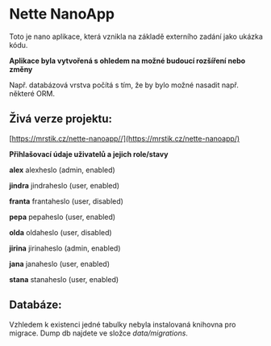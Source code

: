 Nette NanoApp
=================

Toto je nano aplikace, která vznikla na základě externího zadání jako ukázka kódu.

__Aplikace byla vytvořená s ohledem na možné budoucí rozšíření nebo změny__

Např. databázová vrstva počítá s tím, že by bylo možné nasadit např. některé ORM.

## Živá verze projektu:

[https://mrstik.cz/nette-nanoapp//](https://mrstik.cz/nette-nanoapp/)

__Přihlašovací údaje uživatelů a jejich role/stavy__

__alex__
alexheslo
(admin, enabled)

__jindra__
jindraheslo
(user, enabled)

__franta__
frantaheslo
(user, disabled)

__pepa__
pepaheslo
(user, enabled)

__olda__
oldaheslo
(user, disabled)

__jirina__
jirinaheslo
(admin, enabled)

__jana__
janaheslo
(user, enabled)

__stana__
stanaheslo
(user, enabled)

## Databáze:

Vzhledem k existenci jedné tabulky nebyla instalovaná knihovna pro migrace.
Dump db najdete ve složce _data/migrations_.
